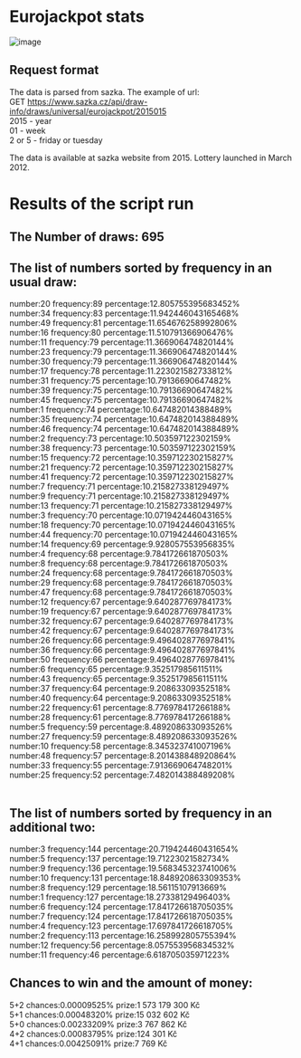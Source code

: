 Eurojackpot stats
====================================
![image](https://github.com/user-attachments/assets/80535f74-5808-4d13-bb43-f1a329d17966)

Request format
---
The data is parsed from sazka. The example of url:  
GET https://www.sazka.cz/api/draw-info/draws/universal/eurojackpot/2015015  
2015 - year  
01 - week       
2 or 5 - friday or tuesday  

The data is available at sazka website from 2015. Lottery launched in March 2012.  

Results of the script run
=======
The Number of draws: 695
---
The list of numbers sorted by frequency in an usual draw:
---
number:20 frequency:89 percentage:12.805755395683452%  
number:34 frequency:83 percentage:11.942446043165468%  
number:49 frequency:81 percentage:11.654676258992806%  
number:16 frequency:80 percentage:11.510791366906476%  
number:11 frequency:79 percentage:11.366906474820144%  
number:23 frequency:79 percentage:11.366906474820144%  
number:30 frequency:79 percentage:11.366906474820144%  
number:17 frequency:78 percentage:11.223021582733812%  
number:31 frequency:75 percentage:10.79136690647482%  
number:39 frequency:75 percentage:10.79136690647482%  
number:45 frequency:75 percentage:10.79136690647482%  
number:1 frequency:74 percentage:10.647482014388489%  
number:35 frequency:74 percentage:10.647482014388489%  
number:46 frequency:74 percentage:10.647482014388489%  
number:2 frequency:73 percentage:10.503597122302159%  
number:38 frequency:73 percentage:10.503597122302159%  
number:15 frequency:72 percentage:10.359712230215827%  
number:21 frequency:72 percentage:10.359712230215827%  
number:41 frequency:72 percentage:10.359712230215827%  
number:7 frequency:71 percentage:10.215827338129497%  
number:9 frequency:71 percentage:10.215827338129497%  
number:13 frequency:71 percentage:10.215827338129497%  
number:3 frequency:70 percentage:10.071942446043165%  
number:18 frequency:70 percentage:10.071942446043165%  
number:44 frequency:70 percentage:10.071942446043165%  
number:14 frequency:69 percentage:9.928057553956835%  
number:4 frequency:68 percentage:9.784172661870503%  
number:8 frequency:68 percentage:9.784172661870503%  
number:24 frequency:68 percentage:9.784172661870503%  
number:29 frequency:68 percentage:9.784172661870503%  
number:47 frequency:68 percentage:9.784172661870503%  
number:12 frequency:67 percentage:9.640287769784173%  
number:19 frequency:67 percentage:9.640287769784173%  
number:32 frequency:67 percentage:9.640287769784173%  
number:42 frequency:67 percentage:9.640287769784173%  
number:26 frequency:66 percentage:9.496402877697841%  
number:36 frequency:66 percentage:9.496402877697841%  
number:50 frequency:66 percentage:9.496402877697841%  
number:6 frequency:65 percentage:9.352517985611511%  
number:43 frequency:65 percentage:9.352517985611511%  
number:37 frequency:64 percentage:9.20863309352518%  
number:40 frequency:64 percentage:9.20863309352518%  
number:22 frequency:61 percentage:8.776978417266188%  
number:28 frequency:61 percentage:8.776978417266188%  
number:5 frequency:59 percentage:8.489208633093526%  
number:27 frequency:59 percentage:8.489208633093526%  
number:10 frequency:58 percentage:8.345323741007196%  
number:48 frequency:57 percentage:8.201438848920864%  
number:33 frequency:55 percentage:7.913669064748201%  
number:25 frequency:52 percentage:7.482014388489208%  
<br />

The list of numbers sorted by frequency in an additional two:
---
number:3 frequency:144 percentage:20.719424460431654%  
number:5 frequency:137 percentage:19.71223021582734%  
number:9 frequency:136 percentage:19.568345323741006%  
number:10 frequency:131 percentage:18.848920863309353%  
number:8 frequency:129 percentage:18.56115107913669%  
number:1 frequency:127 percentage:18.27338129496403%  
number:6 frequency:124 percentage:17.841726618705035%  
number:7 frequency:124 percentage:17.841726618705035%  
number:4 frequency:123 percentage:17.697841726618705%  
number:2 frequency:113 percentage:16.258992805755394%  
number:12 frequency:56 percentage:8.057553956834532%  
number:11 frequency:46 percentage:6.618705035971223%

Chances to win and the amount of money:  
---
5+2 chances:0.00009525% prize:1 573 179 300 Kč  
5+1 chances:0.00048320% prize:15 032 602 Kč  
5+0 chances:0.00233209% prize:3 767 862 Kč  
4+2 chances:0.00083795% prize:124 301 Kč  
4+1 chances:0.00425091% prize:7 769 Kč  
